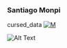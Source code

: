 ### Santiago Monpi
cursed_data [![M](https://upload.wikimedia.org/wikipedia/fr/thumb/c/c8/Twitter_Bird.svg/30px-Twitter_Bird.svg.png)](https://twitter.com/virtual_corpse)

 ![Alt Text](https://c.tenor.com/gn3WbJU0rTMAAAAC/halo-tumblr.gif)
